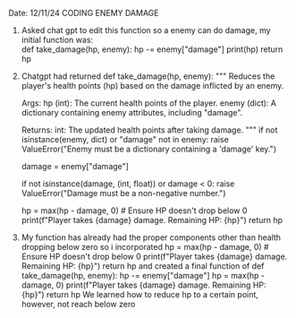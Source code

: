 Date: 12/11/24 CODING ENEMY DAMAGE 
1. Asked chat gpt to edit this function so a enemy can do damage, my initial function was:  
    def take_damage(hp, enemy):
        hp -= enemy["damage"]
        print(hp)
        return hp
2. Chatgpt had returned
def take_damage(hp, enemy):
    """
    Reduces the player's health points (hp) based on the damage inflicted by an enemy.

    Args:
        hp (int): The current health points of the player.
        enemy (dict): A dictionary containing enemy attributes, including "damage".

    Returns:
        int: The updated health points after taking damage.
    """
    if not isinstance(enemy, dict) or "damage" not in enemy:
        raise ValueError("Enemy must be a dictionary containing a 'damage' key.")

    damage = enemy["damage"]

    if not isinstance(damage, (int, float)) or damage < 0:
        raise ValueError("Damage must be a non-negative number.")

    hp = max(hp - damage, 0)  # Ensure HP doesn't drop below 0
    print(f"Player takes {damage} damage. Remaining HP: {hp}")
    return hp
3. My function has already had the proper components other than health dropping below zero so i incorporated
     hp = max(hp - damage, 0)  # Ensure HP doesn't drop below 0
    print(f"Player takes {damage} damage. Remaining HP: {hp}")
    return hp
and created a final function of 
def take_damage(hp, enemy):
    hp -= enemy["damage"]
    hp = max(hp - damage, 0)
    print(f"Player takes {damage} damage. Remaining HP: {hp}")
    return hp
We learned how to reduce hp to a certain point, however, not reach below zero 

